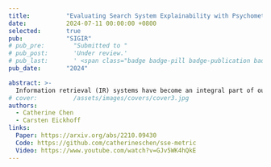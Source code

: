 ```yaml
---
title:          "Evaluating Search System Explainability with Psychometrics and Crowdsourcing"
date:           2024-07-11 00:00:00 +0800
selected:       true
pub:            "SIGIR"
# pub_pre:        "Submitted to "
# pub_post:       'Under review.'
# pub_last:       ' <span class="badge badge-pill badge-publication badge-success">Spotlight</span>'
pub_date:       "2024"

abstract: >-
  Information retrieval (IR) systems have become an integral part of our everyday lives. As search engines, recommender systems, and conversational agents are employed across various domains from recreational search to clinical decision support, there is an increasing need for transparent and explainable systems to guarantee accountable, fair, and unbiased results. Despite many recent advances towards explainable AI and IR techniques, there is no consensus on what it means for a system to be explainable. Although a growing body of literature suggests that explainability is comprised of multiple subfactors, virtually all existing approaches treat it as a singular notion. In this paper, we examine explainability in Web search systems, leveraging psychometrics and crowdsourcing to identify human-centered factors of explainability.
# cover:          /assets/images/covers/cover3.jpg
authors:
  - Catherine Chen
  - Carsten Eickhoff
links:
  Paper: https://arxiv.org/abs/2210.09430
  Code: https://github.com/catherineschen/sse-metric
  Video: https://www.youtube.com/watch?v=GJv5WK4hQkE
---
```

